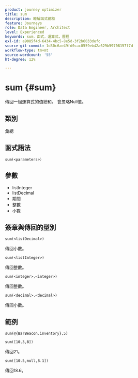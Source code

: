 ```yaml
---
product: journey optimizer
title: sum
description: 瞭解函式總和
feature: Journeys
role: Data Engineer, Architect
level: Experienced
keywords: sum，函式，運算式，歷程
exl-id: a9085f4d-6434-4bc5-8e5d-3f2b6033defc
source-git-commit: 1d30c6ae49fd0cac0559eb42a629b59708157f7d
workflow-type: tm+mt
source-wordcount: '55'
ht-degree: 12%

---
```


# sum {#sum}

傳回一組運算式的值總和。 會忽略Null值。

## 類別

彙總

## 函式語法

`sum(<parameters>)`

## 參數

* listInteger
* listDecimal
* 期間
* 整數
* 小數

## 簽章與傳回的型別

`sum(<listDecimal>)`

傳回小數。

`sum(<listInteger>)`

傳回整數。

`sum(<integer>,<integer>)`

傳回整數。

`sum(<decimal>,<decimal>)`

傳回小數。

## 範例

`sum(@{BarBeacon.inventory},5)`

`sum([10,3,8])`

傳回21。

`sum([10.5,null,8.1])`

傳回18.6。
